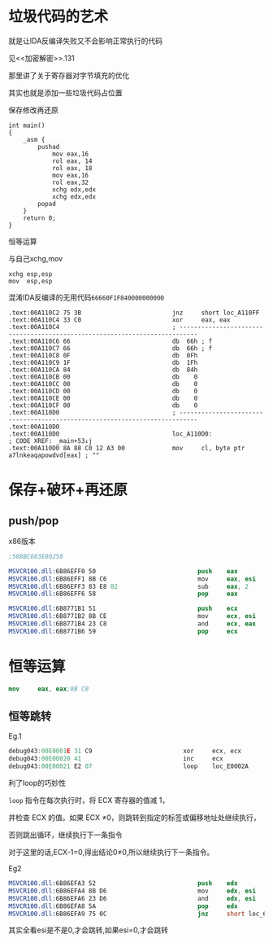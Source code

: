 # 垃圾代码的艺术

就是让IDA反编译失败又不会影响正常执行的代码

见<<加密解密>>.131

那里讲了关于寄存器对字节填充的优化

其实也就是添加一些垃圾代码占位置

保存修改再还原

```
int main()
{
    _asm {
        pushad
            mov eax,16
            rol eax, 14
            rol eax, 18
            mov eax,16
            rol eax,32
            xchg edx,edx
            xchg edx,edx
        popad
    }
    return 0;
}
```

恒等运算

与自己xchg,mov

```
xchg esp,esp
mov  esp,esp
```

混淆IDA反编译的无用代码`66660F1F840000000000`

```
.text:00A110C2 75 3B                         jnz     short loc_A110FF
.text:00A110C4 33 C0                         xor     eax, eax
.text:00A110C4                               ; ---------------------------------------------------------------------------
.text:00A110C6 66                            db  66h ; f
.text:00A110C7 66                            db  66h ; f
.text:00A110C8 0F                            db  0Fh
.text:00A110C9 1F                            db  1Fh
.text:00A110CA 84                            db  84h
.text:00A110CB 00                            db    0
.text:00A110CC 00                            db    0
.text:00A110CD 00                            db    0
.text:00A110CE 00                            db    0
.text:00A110CF 00                            db    0
.text:00A110D0                               ; ---------------------------------------------------------------------------
.text:00A110D0
.text:00A110D0                               loc_A110D0:                   ; CODE XREF: _main+53↓j
.text:00A110D0 8A 88 C0 12 A3 00             mov     cl, byte ptr a7lnkeaqapowdvd[eax] ; ""
```

# 保存+破环+再还原

## push/pop

x86版本

```nasm
;508BC683E80258

MSVCR100.dll:6B86EFF0 50                            push    eax
MSVCR100.dll:6B86EFF1 8B C6                         mov     eax, esi
MSVCR100.dll:6B86EFF3 83 E8 02                      sub     eax, 2
MSVCR100.dll:6B86EFF6 58                            pop     eax

MSVCR100.dll:6B8771B1 51                            push    ecx
MSVCR100.dll:6B8771B2 8B CE                         mov     ecx, esi
MSVCR100.dll:6B8771B4 23 C8                         and     ecx, eax
MSVCR100.dll:6B8771B6 59                            pop     ecx
```

# 恒等运算

```nasm
mov     eax, eax;8B C0
```

## 恒等跳转

Eg.1

```c
debug043:00E0001E 31 C9                         xor     ecx, ecx
debug043:00E00020 41                            inc     ecx
debug043:00E00021 E2 07                         loop    loc_E0002A
```

利了loop的巧妙性

`loop` 指令在每次执行时，将 ECX 寄存器的值减 1，

并检查 ECX 的值。如果 ECX ≠0，则跳转到指定的标签或偏移地址处继续执行，

否则跳出循环，继续执行下一条指令

对于这里的话,ECX-1=0,得出结论0≠0,所以继续执行下一条指令。

Eg2

```nasm
MSVCR100.dll:6B86EFA3 52                            push    edx
MSVCR100.dll:6B86EFA4 8B D6                         mov     edx, esi
MSVCR100.dll:6B86EFA6 23 D6                         and     edx, esi
MSVCR100.dll:6B86EFA8 5A                            pop     edx
MSVCR100.dll:6B86EFA9 75 0C                         jnz     short loc_6B86EFB7
```

其实全看esi是不是0,才会跳转,如果esi=0,才会跳转